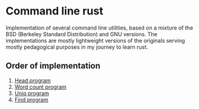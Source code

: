 # Command line rust

Implementation of several command line utilities, based on a mixture of the BSD (Berkeley Standard Distribution) and GNU versions.
The implementations are mostly lightweight versions of the originals serving mostly pedagogical purposes in my journey to learn rust.

## Order of implementation

1. [Head program](./headr/readme.md)
2. [Word count program](./wcr/readme.md)
3. [Uniq program](./uniqr/readme.md)
4. [Find program](./findr/readme.md)
